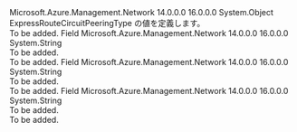 <Type Name="ExpressRouteCircuitPeeringType" FullName="Microsoft.Azure.Management.Network.Models.ExpressRouteCircuitPeeringType">
  <TypeSignature Language="C#" Value="public static class ExpressRouteCircuitPeeringType" />
  <TypeSignature Language="ILAsm" Value=".class public auto ansi abstract sealed beforefieldinit ExpressRouteCircuitPeeringType extends System.Object" />
  <TypeSignature Language="DocId" Value="T:Microsoft.Azure.Management.Network.Models.ExpressRouteCircuitPeeringType" />
  <TypeSignature Language="VB.NET" Value="Public Class ExpressRouteCircuitPeeringType" />
  <TypeSignature Language="F#" Value="type ExpressRouteCircuitPeeringType = class" />
  <AssemblyInfo>
    <AssemblyName>Microsoft.Azure.Management.Network</AssemblyName>
    <AssemblyVersion>14.0.0.0</AssemblyVersion>
    <AssemblyVersion>16.0.0.0</AssemblyVersion>
  </AssemblyInfo>
  <Base>
    <BaseTypeName>System.Object</BaseTypeName>
  </Base>
  <Interfaces />
  <Docs>
    <summary>
            ExpressRouteCircuitPeeringType の値を定義します。
            </summary>
    <remarks>To be added.</remarks>
  </Docs>
  <Members>
    <Member MemberName="AzurePrivatePeering">
      <MemberSignature Language="C#" Value="public const string AzurePrivatePeering;" />
      <MemberSignature Language="ILAsm" Value=".field public static literal string AzurePrivatePeering" />
      <MemberSignature Language="DocId" Value="F:Microsoft.Azure.Management.Network.Models.ExpressRouteCircuitPeeringType.AzurePrivatePeering" />
      <MemberSignature Language="VB.NET" Value="Public Const AzurePrivatePeering As String " />
      <MemberSignature Language="F#" Value="val mutable AzurePrivatePeering : string" Usage="Microsoft.Azure.Management.Network.Models.ExpressRouteCircuitPeeringType.AzurePrivatePeering" />
      <MemberType>Field</MemberType>
      <AssemblyInfo>
        <AssemblyName>Microsoft.Azure.Management.Network</AssemblyName>
        <AssemblyVersion>14.0.0.0</AssemblyVersion>
        <AssemblyVersion>16.0.0.0</AssemblyVersion>
      </AssemblyInfo>
      <ReturnValue>
        <ReturnType>System.String</ReturnType>
      </ReturnValue>
      <Docs>
        <summary>To be added.</summary>
        <remarks>To be added.</remarks>
      </Docs>
    </Member>
    <Member MemberName="AzurePublicPeering">
      <MemberSignature Language="C#" Value="public const string AzurePublicPeering;" />
      <MemberSignature Language="ILAsm" Value=".field public static literal string AzurePublicPeering" />
      <MemberSignature Language="DocId" Value="F:Microsoft.Azure.Management.Network.Models.ExpressRouteCircuitPeeringType.AzurePublicPeering" />
      <MemberSignature Language="VB.NET" Value="Public Const AzurePublicPeering As String " />
      <MemberSignature Language="F#" Value="val mutable AzurePublicPeering : string" Usage="Microsoft.Azure.Management.Network.Models.ExpressRouteCircuitPeeringType.AzurePublicPeering" />
      <MemberType>Field</MemberType>
      <AssemblyInfo>
        <AssemblyName>Microsoft.Azure.Management.Network</AssemblyName>
        <AssemblyVersion>14.0.0.0</AssemblyVersion>
        <AssemblyVersion>16.0.0.0</AssemblyVersion>
      </AssemblyInfo>
      <ReturnValue>
        <ReturnType>System.String</ReturnType>
      </ReturnValue>
      <Docs>
        <summary>To be added.</summary>
        <remarks>To be added.</remarks>
      </Docs>
    </Member>
    <Member MemberName="MicrosoftPeering">
      <MemberSignature Language="C#" Value="public const string MicrosoftPeering;" />
      <MemberSignature Language="ILAsm" Value=".field public static literal string MicrosoftPeering" />
      <MemberSignature Language="DocId" Value="F:Microsoft.Azure.Management.Network.Models.ExpressRouteCircuitPeeringType.MicrosoftPeering" />
      <MemberSignature Language="VB.NET" Value="Public Const MicrosoftPeering As String " />
      <MemberSignature Language="F#" Value="val mutable MicrosoftPeering : string" Usage="Microsoft.Azure.Management.Network.Models.ExpressRouteCircuitPeeringType.MicrosoftPeering" />
      <MemberType>Field</MemberType>
      <AssemblyInfo>
        <AssemblyName>Microsoft.Azure.Management.Network</AssemblyName>
        <AssemblyVersion>14.0.0.0</AssemblyVersion>
        <AssemblyVersion>16.0.0.0</AssemblyVersion>
      </AssemblyInfo>
      <ReturnValue>
        <ReturnType>System.String</ReturnType>
      </ReturnValue>
      <Docs>
        <summary>To be added.</summary>
        <remarks>To be added.</remarks>
      </Docs>
    </Member>
  </Members>
</Type>